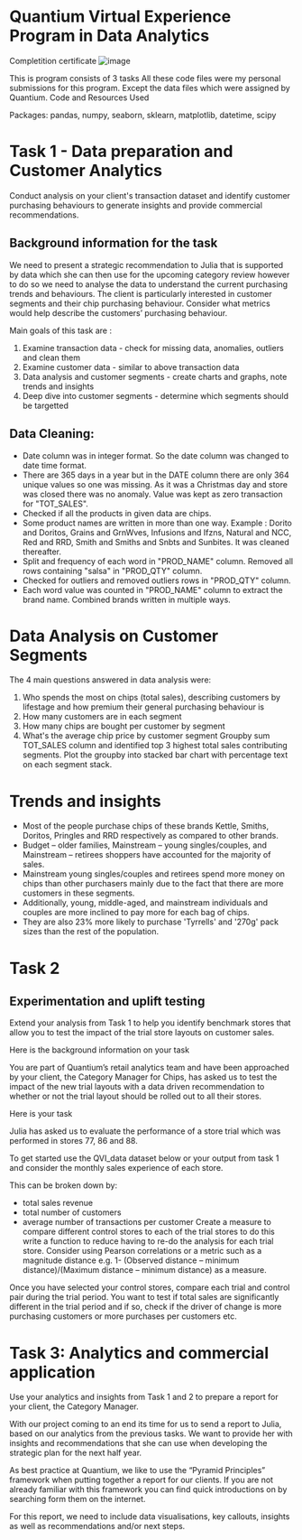 # Quantium Virtual Experience Program in Data Analytics

Completition certificate
![image](https://github.com/user-attachments/assets/7b7a0ccc-1eb0-471b-b1d2-4c7dff65f439)


This is program consists of 3 tasks
All these code files were my personal submissions for this program. Except the data files which were assigned by Quantium.
Code and Resources Used

Packages: pandas, numpy, seaborn, sklearn, matplotlib, datetime, scipy

# Task 1 - Data preparation and Customer Analytics
Conduct analysis on your client's transaction dataset and identify customer purchasing behaviours to generate insights and provide commercial recommendations.

## Background information for the task
We need to present a strategic recommendation to Julia that is supported by data which she can then use for the upcoming category review however to do so we need to analyse the data to understand the current purchasing trends and behaviours. The client is particularly interested in customer segments and their chip purchasing behaviour. Consider what metrics would help describe the customers’ purchasing behaviour.

Main goals of this task are :
1. Examine transaction data - check for missing data, anomalies, outliers and clean them
2. Examine customer data - similar to above transaction data
3. Data analysis and customer segments - create charts and graphs, note trends and insights
4. Deep dive into customer segments - determine which segments should be targetted

## Data Cleaning:
+ Date column was in integer format. So the date column was changed to date time format.
+ There are 365 days in a year but in the DATE column there are only 364 unique values so one was missing. As it was a Christmas day and store was closed there was no anomaly. Value was kept as zero transaction for "TOT_SALES". 
+ Checked if all the products in given data are chips.
+ Some product names are written in more than one way. Example : Dorito and Doritos, Grains and GrnWves, Infusions and Ifzns, Natural and NCC, Red and RRD, Smith and Smiths and Snbts and Sunbites. It was cleaned 
 thereafter.
+ Split and frequency of each word in "PROD_NAME" column. Removed all rows containing "salsa" in "PROD_QTY" column.
+ Checked for outliers and removed outliers rows in "PROD_QTY" column.
+ Each word value was counted in "PROD_NAME" column to extract the brand name. Combined brands written in multiple ways.

# Data Analysis on Customer Segments
The 4 main questions answered in data analysis were:
1. Who spends the most on chips (total sales), describing customers by lifestage and how premium their general purchasing behaviour is
2. How many customers are in each segment
3. How many chips are bought per customer by segment
4. What's the average chip price by customer segment
Groupby sum TOT_SALES column and identified top 3 highest total sales contributing segments.
Plot the groupby into stacked bar chart with percentage text on each segment stack.

# Trends and insights

+ Most of the people purchase chips of these brands Kettle, Smiths, Doritos, Pringles and RRD respectively as compared to other brands.
+ Budget – older families, Mainstream – young singles/couples, and Mainstream – retirees shoppers have accounted for the majority of sales.
+ Mainstream young singles/couples and retirees spend more money on chips than other purchasers mainly due to the fact that there are more customers in these segments.
+ Additionally, young, middle-aged, and mainstream individuals and couples are more inclined to pay more for each bag of chips.
+ They are also 23% more likely to purchase 'Tyrrells' and '270g' pack sizes than the rest of the population.

# Task 2
## Experimentation and uplift testing
Extend your analysis from Task 1 to help you identify benchmark stores that allow you to test the impact of the trial store layouts on customer sales.

Here is the background information on your task

You are part of Quantium’s retail analytics team and have been approached by your client, the Category Manager for Chips, has asked us to test the impact of the new trial layouts with a data driven recommendation to whether or not the trial layout should be rolled out to all their stores.

Here is your task

Julia has asked us to evaluate the performance of a store trial which was performed in stores 77, 86 and 88.

To get started use the QVI_data dataset below or your output from task 1 and consider the monthly sales experience of each store.

This can be broken down by:

+ total sales revenue
+ total number of customers
+ average number of transactions per customer
Create a measure to compare different control stores to each of the trial stores to do this write a function to reduce having to re-do the analysis for each trial store. Consider using Pearson correlations or a metric such as a magnitude distance e.g. 1- (Observed distance – minimum distance)/(Maximum distance – minimum distance) as a measure.

Once you have selected your control stores, compare each trial and control pair during the trial period. You want to test if total sales are significantly different in the trial period and if so, check if the driver of change is more purchasing customers or more purchases per customers etc.


# Task 3: Analytics and commercial application
Use your analytics and insights from Task 1 and 2 to prepare a report for your client, the Category Manager.

With our project coming to an end its time for us to send a report to Julia, based on our analytics from the previous tasks. We want to provide her with insights and recommendations that she can use when developing the strategic plan for the next half year.

As best practice at Quantium, we like to use the “Pyramid Principles” framework when putting together a report for our clients. If you are not already familiar with this framework you can find quick introductions on by searching form them on the internet.

For this report, we need to include data visualisations, key callouts, insights as well as recommendations and/or next steps.

